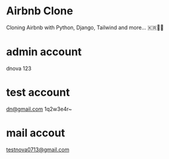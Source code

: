 # Airbnb Clone

Cloning Airbnb with Python, Django, Tailwind and more... 🇰🇷💖🐍

# admin account
dnova
123

# test account
dn@gmail.com
1q2w3e4r~


# mail accout
testnova0713@gmail.com